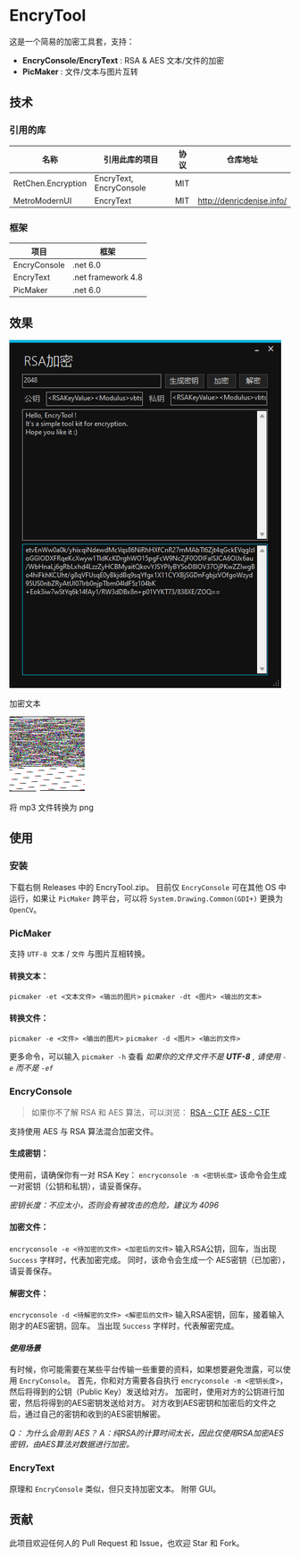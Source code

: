# EncryTool

这是一个简易的加密工具套，支持：
* **EncryConsole/EncryText** : RSA & AES 文本/文件的加密
* **PicMaker** : 文件/文本与图片互转

## 技术

### 引用的库

| 名称 | 引用此库的项目 | 协议 | 仓库地址 |
| -- | -- | -- | -- |
| RetChen.Encryption | EncryText, EncryConsole | MIT | |
| MetroModernUI | EncryText | MIT | http://denricdenise.info/ |

### 框架

| 项目 | 框架 |
| -- | -- |
| EncryConsole | .net 6.0 |
| EncryText | .net framework 4.8 |
| PicMaker | .net 6.0 |

## 效果

![EncryText](https://github.com/Return25/EncryTool/blob/main/screenshot/encrytext.png)

加密文本

![PicMaker](https://github.com/Return25/EncryTool/blob/main/screenshot/picmaker.png)

将 mp3 文件转换为 png

## 使用

### 安装

下载右侧 Releases 中的 EncryTool.zip。
目前仅 `EncryConsole` 可在其他 OS 中运行，如果让 `PicMaker` 跨平台，可以将 `System.Drawing.Common(GDI+)` 更换为 `OpenCV`。

### PicMaker

支持 `UTF-8 文本` / `文件` 与图片互相转换。

#### 转换文本：
`picmaker -et <文本文件> <输出的图片>`
`picmaker -dt <图片> <输出的文本>`
#### 转换文件：
`picmaker -e <文件> <输出的图片>`
`picmaker -d <图片> <输出的文件>`

更多命令，可以输入 `picmaker -h` 查看
*如果你的文件文件不是 **UTF-8** , 请使用 `-e` 而不是 `-ef`*

### EncryConsole

> 如果你不了解 RSA 和 AES 算法，可以浏览：
[RSA - CTF](https://ctf-wiki.org/crypto/asymmetric/rsa/rsa_theory/)
[AES - CTF](https://ctf-wiki.org/crypto/blockcipher/aes/)

支持使用 AES 与 RSA 算法混合加密文件。

#### 生成密钥：
使用前，请确保你有一对 RSA Key：
`encryconsole -m <密钥长度>`
该命令会生成一对密钥（公钥和私钥），请妥善保存。

*密钥长度：不应太小，否则会有被攻击的危险，建议为 4096*

#### 加密文件：
`encryconsole -e <待加密的文件> <加密后的文件>`
输入RSA公钥，回车，当出现 `Success` 字样时，代表加密完成。
同时，该命令会生成一个 AES密钥（已加密），请妥善保存。

#### 解密文件：
`encryconsole -d <待解密的文件> <解密后的文件>`
输入RSA密钥，回车，接着输入刚才的AES密钥，回车。
当出现 `Success` 字样时，代表解密完成。

#### *使用场景*
有时候，你可能需要在某些平台传输一些重要的资料，如果想要避免泄露，可以使用 `EncryConsole`。
首先，你和对方需要各自执行 `encryconsole -m <密钥长度>`，然后将得到的公钥（Public Key）发送给对方。
加密时，使用对方的公钥进行加密，然后将得到的AES密钥发送给对方。
对方收到AES密钥和加密后的文件之后，通过自己的密钥和收到的AES密钥解密。

*Q： 为什么会用到 AES？*
*A：纯RSA的计算时间太长，因此仅使用RSA加密AES密钥，由AES算法对数据进行加密。*

### EncryText

原理和 `EncryConsole` 类似，但只支持加密文本。
附带 GUI。

## 贡献

此项目欢迎任何人的 Pull Request 和 Issue，也欢迎 Star 和 Fork。
